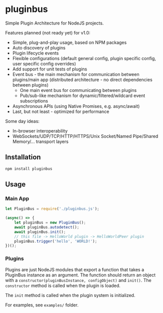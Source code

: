 # pluginbus
Simple Plugin Architecture for NodeJS projects.

Features planned (not ready yet) for v1.0:
- Simple, plug-and-play usage, based on NPM packages
- Auto discovery of plugins
- Plugin lifecycle events
- Flexible configurations (default general config, plugin specific config, user specific config overrides)
- Add support for unit tests of plugins
- Event bus - the main mechanism for communication between plugins/main app (distributed architecture - no direct dependencies between plugins)
    - One main event bus for communicating between plugins
    - Pub/sub-like mechanism for dynamic/filtered/wildcard event subscriptions
- Asynchronous APIs (using Native Promises, e.g. async/await)
- Last, but not least - optimized for performance

Some day ideas:
- In-browser interoperability
- WebSockets/UDP/TCP/HTTP/HTTPS/Unix Socket/Named Pipe/Shared Memory/... transport layers

## Installation
```bash
npm install pluginbus
```

## Usage

### Main App

```javascript
let PluginBus = require('./pluginbus.js');

(async() => {
    let pluginBus = new PluginBus();
    await pluginBus.autodetect();
    await pluginBus.init();
    // this file -> HelloWorld plugin -> HelloWorldPeer plugin
    pluginBus.trigger('hello', 'WORLD!');
})();
```

### Plugins

Plugins are just NodeJS modules that export a function that takes a PluginBus instance as an argument. 
The function should return an object with a `constructor(pluginBusInstance, configObject)` and `init()`.
The `constructor` method is called when the plugin is loaded.

The `init` method is called when the plugin system is initialized.

For examples, see `examples/` folder.